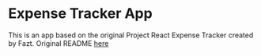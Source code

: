 # Expense Tracker App

This is an app based on the original Project React Expense Tracker created by Fazt. Original README [here](https://github.com/fazt/react-expense-tracker)
